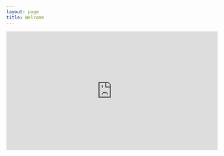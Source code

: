 ```yaml
---
layout: page
title: Welcome
---
```


<iframe width="560" height="315" src="https://www.youtube.com/embed/jDGfGAxA-MY" frameborder="0" allow="accelerometer; autoplay; encrypted-media; gyroscope; picture-in-picture" allowfullscreen></iframe>
